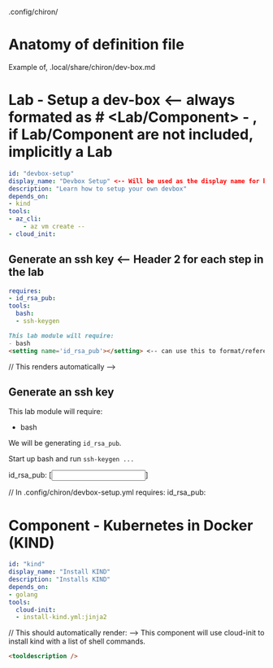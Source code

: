 .config/chiron/


# Anatomy of definition file
 
Example of, 
.local/share/chiron/dev-box.md

# Lab - Setup a dev-box <-- always formated as # <Lab/Component> - <Some Title>, if Lab/Component are not included, implicitly a Lab
```yaml
id: "devbox-setup"
display_name: "Devbox Setup" <-- Will be used as the display name for buttons, etc, optional, title above will automatically be used 
description: "Learn how to setup your own devbox" 
depends_on:
- kind
tools:
- az_cli:
	- az vm create --
- cloud_init: 
```

## Generate an ssh key <-- Header 2 for each step in the lab
```yaml
requires:
- id_rsa_pub:
tools:
  bash:
  - ssh-keygen
```
```md <-- This is optional, but if this is added it will override the autogenerated markdown, if published this will be added to the published file
This lab module will require:
- bash 
<setting name='id_rsa_pub'></setting> <-- can use this to format/reference settings 
```

// This renders automatically --> 
## Generate an ssh key
This lab module will require: 
- bash

We will be generating `id_rsa_pub`. 

Start up bash and run `ssh-keygen ...`

id_rsa_pub:
[<input></input>]

// In .config/chiron/devbox-setup.yml 
requires:
	id_rsa_pub:

# Component - Kubernetes in Docker (KIND)
```yaml
id: "kind"
display_name: "Install KIND"
description: "Installs KIND"
depends_on:
- golang
tools:
  cloud-init:
  - install-kind.yml:jinja2
```

// This should automatically render: --> 
This component will use cloud-init to install kind with a list of shell commands.

```md
<tooldescription />
```
